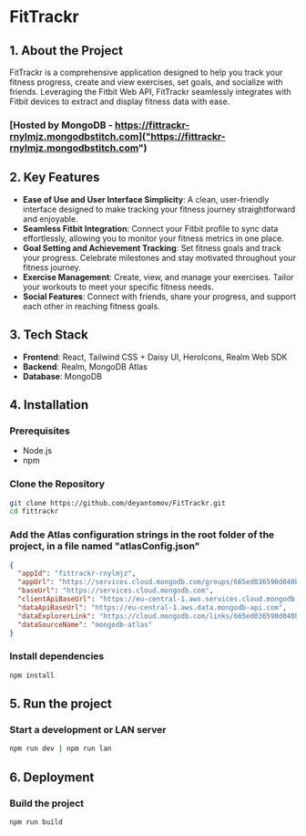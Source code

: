 # FitTrackr

## 1. About the Project
FitTrackr is a comprehensive application designed to help you track your fitness progress, create and view exercises, set goals, and socialize with friends. Leveraging the Fitbit Web API, FitTrackr seamlessly integrates with Fitbit devices to extract and display fitness data with ease.

### [Hosted by MongoDB - https://fittrackr-rnylmjz.mongodbstitch.com]("https://fittrackr-rnylmjz.mongodbstitch.com") 

## 2. Key Features
- **Ease of Use and User Interface Simplicity**: A clean, user-friendly interface designed to make tracking your fitness journey straightforward and enjoyable.
- **Seamless Fitbit Integration**: Connect your Fitbit profile to sync data effortlessly, allowing you to monitor your fitness metrics in one place.
- **Goal Setting and Achievement Tracking**: Set fitness goals and track your progress. Celebrate milestones and stay motivated throughout your fitness journey.
- **Exercise Management**: Create, view, and manage your exercises. Tailor your workouts to meet your specific fitness needs.
- **Social Features**: Connect with friends, share your progress, and support each other in reaching fitness goals.

## 3. Tech Stack
- **Frontend**: React, Tailwind CSS + Daisy UI, HeroIcons, Realm Web SDK
- **Backend**: Realm, MongoDB Atlas
- **Database**: MongoDB

## 4. Installation

### Prerequisites
- Node.js
- npm

### Clone the Repository
```sh
git clone https://github.com/deyantomov/FitTrackr.git
cd fittrackr
```

### Add the Atlas configuration strings in the root folder of the project, in a file named "atlasConfig.json"
```json
{
  "appId": "fittrackr-rnylmjz",
  "appUrl": "https://services.cloud.mongodb.com/groups/665ed036590d040b2cdaa937/apps/666474754ea2916cab58563e",
  "baseUrl": "https://services.cloud.mongodb.com",
  "clientApiBaseUrl": "https://eu-central-1.aws.services.cloud.mongodb.com",
  "dataApiBaseUrl": "https://eu-central-1.aws.data.mongodb-api.com",
  "dataExplorerLink": "https://cloud.mongodb.com/links/665ed036590d040b2cdaa937/explorer/Cluster0-FitTrackr/database/collection/find",
  "dataSourceName": "mongodb-atlas"
}
```

### Install dependencies
```sh
npm install
```

## 5. Run the project

### Start a development or LAN server
```sh
npm run dev | npm run lan
```

## 6. Deployment

### Build the project
```sh
npm run build
```
